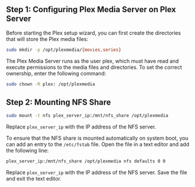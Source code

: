 ## Step 1: Configuring Plex Media Server on Plex Server 

Before starting the Plex setup wizard, you can first create the directories that will store the Plex media files:

```bash
sudo mkdir -p /opt/plexmedia/{movies,series}
```

The Plex Media Server runs as the user plex, which must have read and execute permissions to the media files and directories. To set the correct ownership, enter the following command:

```bash
sudo chown -R plex: /opt/plexmedia
```
## Step 2: Mounting NFS Share

```bash
sudo mount -t nfs plex_server_ip:/mnt/nfs_share /opt/plexmedia
```

Replace `plex_server_ip` with the IP address of the NFS server.

To ensure that the NFS share is mounted automatically on system boot, you can add an entry to the `/etc/fstab` file. Open the file in a text editor and add the following line:

```bash
plex_server_ip:/mnt/nfs_share /opt/plexmedia nfs defaults 0 0
```

Replace `plex_server_ip` with the IP address of the NFS server. Save the file and exit the text editor.


